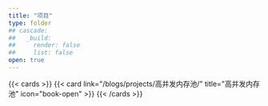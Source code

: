 ```yaml
---
title: "项目"
type: folder
## cascade:
##   _build:
##     render: false
##     list: false
open: true
---
```

{{< cards >}}
  {{< card link="/blogs/projects/高并发内存池/" title="高并发内存池" icon="book-open" >}}
{{< /cards >}}